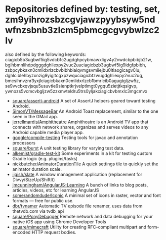 # Repositories defined by: testing, set, zm9yihrozsbzcgvjawzpyybsyw5ndwfnzsbnb3zlcm5pbmcgcgvybwlzc2lv

also defined by the following keywords: ciagicb5b3ugbwf5ig5vdcb1c2ugdghpcybmawxligv4y2vwdcbpbibjb21w, bglhbmnlihdpdgggdghliexpy2vuc2uuciagicbzb3ugbwf5ig9idgfpbibh, zsbpcybkaxn0cmlidxrlzcbvbibhbiaiqvmgsvmiiejbu0ltlaogicagv0lu, dghlciblehbyzxnzig9yigltcgxpzwquciagicbtzwugdghliexpy2vuc2ug, bmcsihnvznr3yxjlciagicbkaxn0cmlidxrlzcb1bmrlcib0agugtgljzw5z, se9vvcbxqvjsqu5usuvtie9sienptkrjvelptlmgt0ygqu5zietjtkqsigvp, ywnozs5vcmcvbgljzw5zzxmvteldru5trs0yljakciagicbvbmxlc3mgcmvx

- [square/assertj-android](https://github.com/square/assertj-android)
  A set of AssertJ helpers geared toward testing Android.
- [SimonVT/MessageBar](https://github.com/SimonVT/MessageBar)
  An Android Toast replacement, similar to the one seen in the GMail app.
- [jerrellmardis/Amphitheatre](https://github.com/jerrellmardis/Amphitheatre)
  Amphitheatre is an Android TV app that connects with network shares, organizes and serves videos to any Android capable media player app.
- [google/compile-testing](https://github.com/google/compile-testing)
  Testing tools for javac and annotation processors
- [square/burst](https://github.com/square/burst)
  A unit testing library for varying test data.
- [alkemist/gradle-test-kit](https://github.com/alkemist/gradle-test-kit)
  Some experiments in a kit for testing custom Gradle logic (e.g. plugins/tasks)
- [nickbutcher/AnimatorDurationTile](https://github.com/nickbutcher/AnimatorDurationTile)
  A quick settings tile to quickly set the animator duration scale.
- [jigish/slate](https://github.com/jigish/slate)
  A window management application (replacement for Divvy/SizeUp/ShiftIt)
- [jmcunningham/AngularJS-Learning](https://github.com/jmcunningham/AngularJS-Learning)
  A bunch of links to blog posts, articles, videos, etc for learning AngularJS
- [somerandomdude/Iconic](https://github.com/somerandomdude/Iconic)
  A minimal set of icons in raster, vector and font formats — free for public use.
- [dbr/tvnamer](https://github.com/dbr/tvnamer)
  Automatic TV episode file renamer, uses data from thetvdb.com via tvdb_api
- [square/PonyDebugger](https://github.com/square/PonyDebugger)
  Remote network and data debugging for your native iOS app using Chrome Developer Tools
- [square/mimecraft](https://github.com/square/mimecraft)
  Utility for creating RFC-compliant multipart and form-encoded HTTP request bodies.
